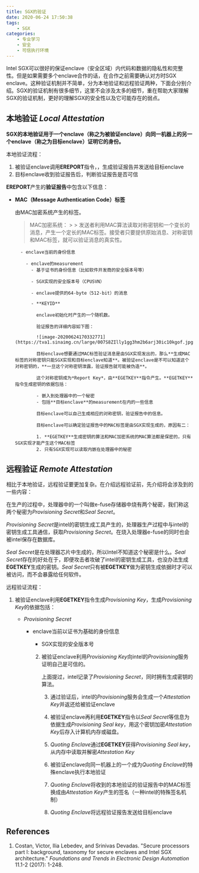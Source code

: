 ```yaml
---
title: SGX的验证
date: 2020-06-24 17:50:38
tags:
    - SGX
categories:
    - 专业学习
    - 安全
    - 可信执行环境
---
```

Intel SGX可以很好的保证enclave（安全区域）内代码和数据的隐私性和完整性。但是如果需要多个enclave合作的话，在合作之前需要确认对方时SGX enclave。这种验证机制并不简单，分为本地验证和远程验证两种，下面会分别介绍。SGX的验证机制有很多细节，这里不会涉及太多的细节，重在帮助大家理解SGX的验证机制，更好的理解SGX的安全性以及它可能存在的弱点。

<!--more-->

## 本地验证 *Local Attestation*

**SGX的本地验证用于一个enclave（称之为被验证enclave）向同一机器上的另一个enclave（称之为目标enclave）证明它的身份。**

本地验证流程：

1. 被验证enclave调用**EREPORT**指令，，生成验证报告并发送给目标enclave
2. 目标enclave收到验证报告后，判断验证报告是否可信

**EREPORT**产生的**验证报告**中包含以下信息：

- **MAC（Message Authentication Code）标签**

  由MAC加密系统产生的标签。

    > MAC加密系统：
      >
        > 发送者利用MAC算法读取对称密钥和一个变长的消息，产生一个定长的MAC标签。接受者只要提供原始消息、对称密钥和MAC标签，就可以验证消息的真实性。

        - enclave当前的身份信息

          - enclave的measurement
            - 基于证书的身份信息（比如软件开发商的安全版本号等）

            - SGX实现的安全版本号（CPUSVN）

            - enclave提供的64-byte（512-bit）的消息

            - **KEYID**

              enclave初始化时产生的一个随机数。

              验证报告的详细内容如下图：

              ![image-20200624170332771](https://tva1.sinaimg.cn/large/007S8ZIlly1gg3hm2b6arj30ic10kgof.jpg)

              目标enclave想要通过MAC标签验证消息是由SGX实现发出的，那么**生成MAC标签的对称密钥只能SGX实现和目标enclave知道**。被验证enclave是不可以知道这个对称密钥的，**一旦这个对称密钥泄露，验证报告就可能被伪造**。

              这个对称密钥成为*Report Key*，由**EGETKEY**指令产生。**EGETKEY**指令生成密钥的依据包括：

              - 嵌入到处理器中的一个秘密
              - 包括**目标enclave**的measurement在内的一些信息

              目标enclave可以自己生成相应的对称密钥，验证报告中的信息。

              目标enclave可以确定验证报告中的MAC标签是由SGX实现生成的，原因有二：

              1. **EGETKEY**生成密钥的算法和MAC加密系统的MAC算法都是保密的，只有SGX实现才能产生这个MAC标签
              2. 只有SGX实现可以读取内嵌在处理器中的秘密

## 远程验证 *Remote Attestation*

相比于本地验证，远程验证要更加复杂。在介绍远程验证前，先介绍将会涉及到的一些内容：

在生产的过程中，处理器中的一个叫做e-fuse存储器中烧有两个秘密，我们称这两个秘密为*Provisioning Secret*和*Seal Secret*。

*Provisioning Secret*是intel的密钥生成工具产生的，处理器生产过程中与intel的密钥生成工具通信，获取*Provisioning Secret*。在烧入处理器e-fuse的同时也会被intel保存在数据库。

*Seal Secret*是在处理器芯片中生成的，所以Intel不知道这个秘密是什么。*Seal Secret*存在的好处在于，即便攻击者攻破了intel的密钥生成工具，也没办法生成**EGETKEY**生成的密钥。*Seal Secret*只有被**EGETKEY**做为密钥生成依据时才可以被访问，而不会暴露给任何软件。

远程验证流程：

1. 被验证enclave利用**EGETKEY**指令生成*Provisioning Key*，生成*Provisioning Key*的依据包括：

   * *Provisioning Secret*
      * enclave当前以证书为基础的身份信息
         * SGX实现的安全版本号

         2. 被验证enclave利用*Provisioning Key*向intel的*Provisioning*服务证明自己是可信的。

            上面提过，intel记录了*Provisioning Secret*，同时拥有生成密钥的算法。

            3. 通过验证后，intel的*Provisioning*服务会生成一个*Attestation Key*并返还给被验证enclave

            4. 被验证enclave再利用**EGETKEY**指令以*Seal Secret*等信息为依据生成*Provisioning Seal key*，用这个密钥加密*Attestation Key*后存入计算机内存或磁盘。

            5. *Quoting Enclave*通过**EGETKEY**获得*Provisioning Seal key*，从内存中读取并解密*Attestation Key*

            6. 被验证enclave向同一机器上的一个成为*Quoting Enclave*的特殊enclave执行本地验证

            7. *Quoting Enclave*将收到的本地验证的验证报告中的MAC标签换成由*Attestation Key*产生的签名（一种intel的特殊签名机制）

            8. *Quoting Enclave*将远程验证报告发送给目标enclave



## References

1. Costan, Victor, Ilia Lebedev, and Srinivas Devadas. "Secure processors part I: background, taxonomy for secure enclaves and Intel SGX architecture." *Foundations and Trends in Electronic Design Automation* 11.1-2 (2017): 1-248.

